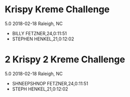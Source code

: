 # Krispy Kreme Challenge
5.0
2018-02-18
Raleigh, NC

* BILLY FETZNER,24,0:11:51
* STEPHEN HENKEL,21,0:12:02

# 2 Krispy 2 Kreme Challenge
5.0
2018-02-18
Raleigh, NC

* SHNEEPSHNOP FETZNER,24,0:11:51
* STEPH HENKEL,21,0:12:02